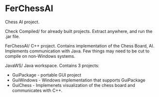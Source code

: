 # FerChessAI

Chess AI project.

Check Compiled/ for already built projects. Extract anywhere, and run the .jar file.

FerChessAI/ C++ project. Contains implementation of the Chess Board, AI. Implements communication with Java. Few things may need to be cut to compile on non-Windows systems.

JavaWS/ Java workspace. Contains 3 projects:
 - GuiPackage - portable GUI project 
 - GuiWindows - Windows implementation that supports GuiPackage
 - GuiChess - Implemenets visualization of the chess board and communicates with C++.
